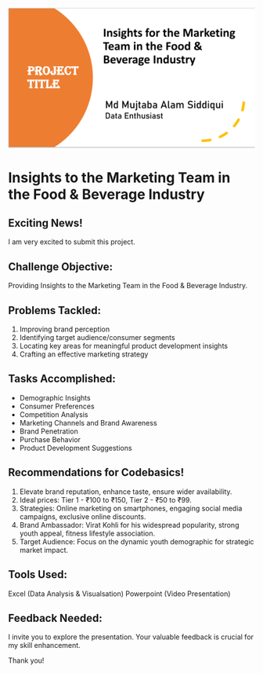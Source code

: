 ![Food & Beverage Industry](https://github.com/MujtabaRZ011/Data-Analysis-By-Excel/blob/main/Food%20%26%20Beverage%20Industry/Presentation/Food%20%26%20Beverage%20Industry.png)
# Insights to the Marketing Team in the Food & Beverage Industry

## Exciting News! 
I am very excited to submit this project.

## Challenge Objective:
Providing Insights to the Marketing Team in the Food & Beverage Industry.

## Problems Tackled:
1. Improving brand perception
2. Identifying target audience/consumer segments
3. Locating key areas for meaningful product development insights
4. Crafting an effective marketing strategy

## Tasks Accomplished:
- Demographic Insights 
- Consumer Preferences 
- Competition Analysis 
- Marketing Channels and Brand Awareness 
- Brand Penetration 
- Purchase Behavior 
- Product Development Suggestions 

## Recommendations for Codebasics! 
1.	Elevate brand reputation, enhance taste, ensure wider availability. 
2.	Ideal prices: Tier 1 - ₹100 to ₹150, Tier 2 - ₹50 to ₹99. 
3.	Strategies: Online marketing on smartphones, engaging social media campaigns, exclusive online discounts. 
4.	Brand Ambassador: Virat Kohli for his widespread popularity, strong youth appeal, fitness lifestyle association. 
5.	Target Audience: Focus on the dynamic youth demographic for strategic market impact. 

## Tools Used:
Excel (Data Analysis & Visualsation)
Powerpoint (Video Presentation)

## Feedback Needed:
I invite you to explore the presentation. Your valuable feedback is crucial for my skill enhancement.

Thank you! 

